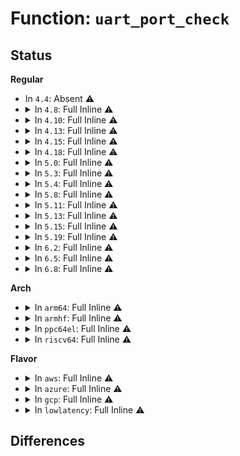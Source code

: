 # Function: <code>uart_port_check</code>

## Status
<b>Regular</b>
<ul>
<li>
In <code>4.4</code>: Absent ⚠️
</li>
<li>
<details>
<summary>In <code>4.8</code>: Full Inline ⚠️</summary>

**Collision:** Unique Static

**Inline:** Full

**Transformation:** False

**Instances:**

```
In drivers/tty/serial/serial_core.c (0)
Location: drivers/tty/serial/serial_core.c:96
Inline: True
```
</details>
</li>
<li>
<details>
<summary>In <code>4.10</code>: Full Inline ⚠️</summary>

**Collision:** Unique Static

**Inline:** Full

**Transformation:** False

**Instances:**

```
In drivers/tty/serial/serial_core.c (0)
Location: drivers/tty/serial/serial_core.c:97
Inline: True
```
</details>
</li>
<li>
<details>
<summary>In <code>4.13</code>: Full Inline ⚠️</summary>

**Collision:** Unique Static

**Inline:** Full

**Transformation:** False

**Instances:**

```
In drivers/tty/serial/serial_core.c (0)
Location: drivers/tty/serial/serial_core.c:98
Inline: True
```
</details>
</li>
<li>
<details>
<summary>In <code>4.15</code>: Full Inline ⚠️</summary>

**Collision:** Unique Static

**Inline:** Full

**Transformation:** False

**Instances:**

```
In drivers/tty/serial/serial_core.c (0)
Location: drivers/tty/serial/serial_core.c:85
Inline: True
```
</details>
</li>
<li>
<details>
<summary>In <code>4.18</code>: Full Inline ⚠️</summary>

**Collision:** Unique Static

**Inline:** Full

**Transformation:** False

**Instances:**

```
In drivers/tty/serial/serial_core.c (0)
Location: drivers/tty/serial/serial_core.c:85
Inline: True
```
</details>
</li>
<li>
<details>
<summary>In <code>5.0</code>: Full Inline ⚠️</summary>

**Collision:** Unique Static

**Inline:** Full

**Transformation:** False

**Instances:**

```
In drivers/tty/serial/serial_core.c (0)
Location: drivers/tty/serial/serial_core.c:85
Inline: True
```
</details>
</li>
<li>
<details>
<summary>In <code>5.3</code>: Full Inline ⚠️</summary>

**Collision:** Unique Static

**Inline:** Full

**Transformation:** False

**Instances:**

```
In drivers/tty/serial/serial_core.c (0)
Location: drivers/tty/serial/serial_core.c:85
Inline: True
```
</details>
</li>
<li>
<details>
<summary>In <code>5.4</code>: Full Inline ⚠️</summary>

**Collision:** Unique Static

**Inline:** Full

**Transformation:** False

**Instances:**

```
In drivers/tty/serial/serial_core.c (0)
Location: drivers/tty/serial/serial_core.c:86
Inline: True
```
</details>
</li>
<li>
<details>
<summary>In <code>5.8</code>: Full Inline ⚠️</summary>

**Collision:** Unique Static

**Inline:** Full

**Transformation:** False

**Instances:**

```
In drivers/tty/serial/serial_core.c (ffffffff817578c1)
Location: drivers/tty/serial/serial_core.c:87
Inline: True
Inline callers:
  - drivers/tty/serial/serial_core.c:uart_remove_one_port
  - drivers/tty/serial/serial_core.c:console_store
  - drivers/tty/serial/serial_core.c:console_show
  - drivers/tty/serial/serial_core.c:uart_poll_init
  - drivers/tty/serial/serial_core.c:uart_resume_port
  - drivers/tty/serial/serial_core.c:uart_resume_port
  - drivers/tty/serial/serial_core.c:uart_suspend_port
  - drivers/tty/serial/serial_core.c:uart_port_shutdown
  - drivers/tty/serial/serial_core.c:uart_hangup
  - drivers/tty/serial/serial_core.c:uart_hangup
  - drivers/tty/serial/serial_core.c:uart_tty_port_shutdown
  - drivers/tty/serial/serial_core.c:uart_tty_port_shutdown
  - drivers/tty/serial/serial_core.c:uart_set_termios
  - drivers/tty/serial/serial_core.c:uart_set_ldisc
  - drivers/tty/serial/serial_core.c:uart_ioctl
  - drivers/tty/serial/serial_core.c:uart_do_autoconfig
  - drivers/tty/serial/serial_core.c:uart_break_ctl
  - drivers/tty/serial/serial_core.c:uart_tiocmset
  - drivers/tty/serial/serial_core.c:uart_tiocmget
  - drivers/tty/serial/serial_core.c:uart_set_info
  - drivers/tty/serial/serial_core.c:uart_get_info
  - drivers/tty/serial/serial_core.c:uart_change_speed
  - drivers/tty/serial/serial_core.c:uart_shutdown
  - drivers/tty/serial/serial_core.c:uart_port_startup
```
</details>
</li>
<li>
<details>
<summary>In <code>5.11</code>: Full Inline ⚠️</summary>

**Collision:** Unique Static

**Inline:** Full

**Transformation:** False

**Instances:**

```
In drivers/tty/serial/serial_core.c (ffffffff81772981)
Location: drivers/tty/serial/serial_core.c:88
Inline: True
Inline callers:
  - drivers/tty/serial/serial_core.c:uart_remove_one_port
  - drivers/tty/serial/serial_core.c:console_store
  - drivers/tty/serial/serial_core.c:console_show
  - drivers/tty/serial/serial_core.c:uart_poll_init
  - drivers/tty/serial/serial_core.c:uart_resume_port
  - drivers/tty/serial/serial_core.c:uart_resume_port
  - drivers/tty/serial/serial_core.c:uart_suspend_port
  - drivers/tty/serial/serial_core.c:uart_port_shutdown
  - drivers/tty/serial/serial_core.c:uart_hangup
  - drivers/tty/serial/serial_core.c:uart_hangup
  - drivers/tty/serial/serial_core.c:uart_tty_port_shutdown
  - drivers/tty/serial/serial_core.c:uart_tty_port_shutdown
  - drivers/tty/serial/serial_core.c:uart_set_termios
  - drivers/tty/serial/serial_core.c:uart_set_ldisc
  - drivers/tty/serial/serial_core.c:uart_ioctl
  - drivers/tty/serial/serial_core.c:uart_do_autoconfig
  - drivers/tty/serial/serial_core.c:uart_break_ctl
  - drivers/tty/serial/serial_core.c:uart_tiocmset
  - drivers/tty/serial/serial_core.c:uart_tiocmget
  - drivers/tty/serial/serial_core.c:uart_set_info
  - drivers/tty/serial/serial_core.c:uart_get_info
  - drivers/tty/serial/serial_core.c:uart_change_speed
  - drivers/tty/serial/serial_core.c:uart_shutdown
  - drivers/tty/serial/serial_core.c:uart_port_startup
```
</details>
</li>
<li>
<details>
<summary>In <code>5.13</code>: Full Inline ⚠️</summary>

**Collision:** Unique Static

**Inline:** Full

**Transformation:** False

**Instances:**

```
In drivers/tty/serial/serial_core.c (ffffffff817563fc)
Location: drivers/tty/serial/serial_core.c:88
Inline: True
Inline callers:
  - drivers/tty/serial/serial_core.c:uart_remove_one_port
  - drivers/tty/serial/serial_core.c:console_store
  - drivers/tty/serial/serial_core.c:console_show
  - drivers/tty/serial/serial_core.c:uart_poll_init
  - drivers/tty/serial/serial_core.c:uart_resume_port
  - drivers/tty/serial/serial_core.c:uart_resume_port
  - drivers/tty/serial/serial_core.c:uart_suspend_port
  - drivers/tty/serial/serial_core.c:uart_port_shutdown
  - drivers/tty/serial/serial_core.c:uart_hangup
  - drivers/tty/serial/serial_core.c:uart_hangup
  - drivers/tty/serial/serial_core.c:uart_tty_port_shutdown
  - drivers/tty/serial/serial_core.c:uart_tty_port_shutdown
  - drivers/tty/serial/serial_core.c:uart_set_termios
  - drivers/tty/serial/serial_core.c:uart_set_ldisc
  - drivers/tty/serial/serial_core.c:uart_ioctl
  - drivers/tty/serial/serial_core.c:uart_ioctl
  - drivers/tty/serial/serial_core.c:uart_break_ctl
  - drivers/tty/serial/serial_core.c:uart_tiocmset
  - drivers/tty/serial/serial_core.c:uart_tiocmget
  - drivers/tty/serial/serial_core.c:uart_set_info
  - drivers/tty/serial/serial_core.c:uart_get_info
  - drivers/tty/serial/serial_core.c:uart_change_speed
  - drivers/tty/serial/serial_core.c:uart_shutdown
  - drivers/tty/serial/serial_core.c:uart_port_startup
```
</details>
</li>
<li>
<details>
<summary>In <code>5.15</code>: Full Inline ⚠️</summary>

**Collision:** Unique Static

**Inline:** Full

**Transformation:** False

**Instances:**

```
In drivers/tty/serial/serial_core.c (ffffffff817d9b2c)
Location: drivers/tty/serial/serial_core.c:88
Inline: True
Inline callers:
  - drivers/tty/serial/serial_core.c:uart_remove_one_port
  - drivers/tty/serial/serial_core.c:uart_add_one_port
  - drivers/tty/serial/serial_core.c:uart_add_one_port
  - drivers/tty/serial/serial_core.c:console_store
  - drivers/tty/serial/serial_core.c:console_show
  - drivers/tty/serial/serial_core.c:uart_poll_init
  - drivers/tty/serial/serial_core.c:uart_resume_port
  - drivers/tty/serial/serial_core.c:uart_resume_port
  - drivers/tty/serial/serial_core.c:uart_suspend_port
  - drivers/tty/serial/serial_core.c:uart_port_shutdown
  - drivers/tty/serial/serial_core.c:uart_hangup
  - drivers/tty/serial/serial_core.c:uart_hangup
  - drivers/tty/serial/serial_core.c:uart_tty_port_shutdown
  - drivers/tty/serial/serial_core.c:uart_tty_port_shutdown
  - drivers/tty/serial/serial_core.c:uart_set_termios
  - drivers/tty/serial/serial_core.c:uart_set_ldisc
  - drivers/tty/serial/serial_core.c:uart_ioctl
  - drivers/tty/serial/serial_core.c:uart_ioctl
  - drivers/tty/serial/serial_core.c:uart_break_ctl
  - drivers/tty/serial/serial_core.c:uart_tiocmset
  - drivers/tty/serial/serial_core.c:uart_tiocmget
  - drivers/tty/serial/serial_core.c:uart_set_info
  - drivers/tty/serial/serial_core.c:uart_get_info
  - drivers/tty/serial/serial_core.c:uart_change_speed
  - drivers/tty/serial/serial_core.c:uart_shutdown
  - drivers/tty/serial/serial_core.c:uart_port_startup
```
</details>
</li>
<li>
<details>
<summary>In <code>5.19</code>: Full Inline ⚠️</summary>

**Collision:** Unique Static

**Inline:** Full

**Transformation:** False

**Instances:**

```
In drivers/tty/serial/serial_core.c (ffffffff81918557)
Location: drivers/tty/serial/serial_core.c:94
Inline: True
Inline callers:
  - drivers/tty/serial/serial_core.c:uart_remove_one_port
  - drivers/tty/serial/serial_core.c:uart_add_one_port
  - drivers/tty/serial/serial_core.c:uart_add_one_port
  - drivers/tty/serial/serial_core.c:console_store
  - drivers/tty/serial/serial_core.c:console_show
  - drivers/tty/serial/serial_core.c:uart_poll_init
  - drivers/tty/serial/serial_core.c:uart_resume_port
  - drivers/tty/serial/serial_core.c:uart_resume_port
  - drivers/tty/serial/serial_core.c:uart_suspend_port
  - drivers/tty/serial/serial_core.c:uart_port_shutdown
  - drivers/tty/serial/serial_core.c:uart_hangup
  - drivers/tty/serial/serial_core.c:uart_hangup
  - drivers/tty/serial/serial_core.c:uart_tty_port_shutdown
  - drivers/tty/serial/serial_core.c:uart_tty_port_shutdown
  - drivers/tty/serial/serial_core.c:uart_set_termios
  - drivers/tty/serial/serial_core.c:uart_set_ldisc
  - drivers/tty/serial/serial_core.c:uart_ioctl
  - drivers/tty/serial/serial_core.c:uart_ioctl
  - drivers/tty/serial/serial_core.c:uart_break_ctl
  - drivers/tty/serial/serial_core.c:uart_tiocmset
  - drivers/tty/serial/serial_core.c:uart_tiocmget
  - drivers/tty/serial/serial_core.c:uart_set_info
  - drivers/tty/serial/serial_core.c:uart_get_info
  - drivers/tty/serial/serial_core.c:uart_change_speed
  - drivers/tty/serial/serial_core.c:uart_shutdown
  - drivers/tty/serial/serial_core.c:uart_port_startup
```
</details>
</li>
<li>
<details>
<summary>In <code>6.2</code>: Full Inline ⚠️</summary>

**Collision:** Unique Static

**Inline:** Full

**Transformation:** False

**Instances:**

```
In drivers/tty/serial/serial_core.c (ffffffff81a73f77)
Location: drivers/tty/serial/serial_core.c:94
Inline: True
Inline callers:
  - drivers/tty/serial/serial_core.c:uart_remove_one_port
  - drivers/tty/serial/serial_core.c:uart_add_one_port
  - drivers/tty/serial/serial_core.c:uart_add_one_port
  - drivers/tty/serial/serial_core.c:console_store
  - drivers/tty/serial/serial_core.c:console_show
  - drivers/tty/serial/serial_core.c:uart_poll_init
  - drivers/tty/serial/serial_core.c:uart_resume_port
  - drivers/tty/serial/serial_core.c:uart_resume_port
  - drivers/tty/serial/serial_core.c:uart_suspend_port
  - drivers/tty/serial/serial_core.c:uart_port_activate
  - drivers/tty/serial/serial_core.c:uart_port_shutdown
  - drivers/tty/serial/serial_core.c:uart_hangup
  - drivers/tty/serial/serial_core.c:uart_hangup
  - drivers/tty/serial/serial_core.c:uart_tty_port_shutdown
  - drivers/tty/serial/serial_core.c:uart_tty_port_shutdown
  - drivers/tty/serial/serial_core.c:uart_set_termios
  - drivers/tty/serial/serial_core.c:uart_set_ldisc
  - drivers/tty/serial/serial_core.c:uart_ioctl
  - drivers/tty/serial/serial_core.c:uart_ioctl
  - drivers/tty/serial/serial_core.c:uart_break_ctl
  - drivers/tty/serial/serial_core.c:uart_tiocmset
  - drivers/tty/serial/serial_core.c:uart_tiocmget
  - drivers/tty/serial/serial_core.c:uart_set_info
  - drivers/tty/serial/serial_core.c:uart_get_info
  - drivers/tty/serial/serial_core.c:uart_change_speed
  - drivers/tty/serial/serial_core.c:uart_shutdown
  - drivers/tty/serial/serial_core.c:uart_port_startup
```
</details>
</li>
<li>
<details>
<summary>In <code>6.5</code>: Full Inline ⚠️</summary>

**Collision:** Unique Static

**Inline:** Full

**Transformation:** False

**Instances:**

```
In drivers/tty/serial/serial_core.c (ffffffff81abe5fb)
Location: drivers/tty/serial/serial_core.c:95
Inline: True
Inline callers:
  - drivers/tty/serial/serial_core.c:serial_core_remove_one_port
  - drivers/tty/serial/serial_core.c:serial_core_add_one_port
  - drivers/tty/serial/serial_core.c:serial_core_add_one_port
  - drivers/tty/serial/serial_core.c:console_store
  - drivers/tty/serial/serial_core.c:console_show
  - drivers/tty/serial/serial_core.c:uart_poll_init
  - drivers/tty/serial/serial_core.c:uart_poll_init
  - drivers/tty/serial/serial_core.c:uart_resume_port
  - drivers/tty/serial/serial_core.c:uart_resume_port
  - drivers/tty/serial/serial_core.c:uart_suspend_port
  - drivers/tty/serial/serial_core.c:uart_port_activate
  - drivers/tty/serial/serial_core.c:uart_port_shutdown
  - drivers/tty/serial/serial_core.c:uart_hangup
  - drivers/tty/serial/serial_core.c:uart_hangup
  - drivers/tty/serial/serial_core.c:uart_tty_port_shutdown
  - drivers/tty/serial/serial_core.c:uart_tty_port_shutdown
  - drivers/tty/serial/serial_core.c:uart_set_termios
  - drivers/tty/serial/serial_core.c:uart_set_ldisc
  - drivers/tty/serial/serial_core.c:uart_ioctl
  - drivers/tty/serial/serial_core.c:uart_ioctl
  - drivers/tty/serial/serial_core.c:uart_break_ctl
  - drivers/tty/serial/serial_core.c:uart_tiocmset
  - drivers/tty/serial/serial_core.c:uart_tiocmget
  - drivers/tty/serial/serial_core.c:uart_set_info
  - drivers/tty/serial/serial_core.c:uart_get_info
  - drivers/tty/serial/serial_core.c:uart_shutdown
  - drivers/tty/serial/serial_core.c:uart_port_startup
  - drivers/tty/serial/serial_core.c:uart_change_line_settings
```
</details>
</li>
<li>
<details>
<summary>In <code>6.8</code>: Full Inline ⚠️</summary>

**Collision:** Unique Static

**Inline:** Full

**Transformation:** False

**Instances:**

```
In drivers/tty/serial/serial_core.c (ffffffff81b1137b)
Location: drivers/tty/serial/serial_core.c:95
Inline: True
Inline callers:
  - drivers/tty/serial/serial_core.c:serial_core_remove_one_port
  - drivers/tty/serial/serial_core.c:serial_core_add_one_port
  - drivers/tty/serial/serial_core.c:serial_core_add_one_port
  - drivers/tty/serial/serial_core.c:console_store
  - drivers/tty/serial/serial_core.c:console_show
  - drivers/tty/serial/serial_core.c:uart_poll_init
  - drivers/tty/serial/serial_core.c:uart_poll_init
  - drivers/tty/serial/serial_core.c:uart_resume_port
  - drivers/tty/serial/serial_core.c:uart_resume_port
  - drivers/tty/serial/serial_core.c:uart_suspend_port
  - drivers/tty/serial/serial_core.c:uart_port_activate
  - drivers/tty/serial/serial_core.c:uart_port_shutdown
  - drivers/tty/serial/serial_core.c:uart_hangup
  - drivers/tty/serial/serial_core.c:uart_hangup
  - drivers/tty/serial/serial_core.c:uart_tty_port_shutdown
  - drivers/tty/serial/serial_core.c:uart_tty_port_shutdown
  - drivers/tty/serial/serial_core.c:uart_set_termios
  - drivers/tty/serial/serial_core.c:uart_set_ldisc
  - drivers/tty/serial/serial_core.c:uart_ioctl
  - drivers/tty/serial/serial_core.c:uart_ioctl
  - drivers/tty/serial/serial_core.c:uart_break_ctl
  - drivers/tty/serial/serial_core.c:uart_tiocmset
  - drivers/tty/serial/serial_core.c:uart_tiocmget
  - drivers/tty/serial/serial_core.c:uart_set_info
  - drivers/tty/serial/serial_core.c:uart_get_info
  - drivers/tty/serial/serial_core.c:uart_shutdown
  - drivers/tty/serial/serial_core.c:uart_port_startup
  - drivers/tty/serial/serial_core.c:uart_change_line_settings
```
</details>
</li>
</ul>
<b>Arch</b>
<ul>
<li>
<details>
<summary>In <code>arm64</code>: Full Inline ⚠️</summary>

**Collision:** Unique Static

**Inline:** Full

**Transformation:** False

**Instances:**

```
In drivers/tty/serial/serial_core.c (0)
Location: drivers/tty/serial/serial_core.c:86
Inline: True
```
</details>
</li>
<li>
<details>
<summary>In <code>armhf</code>: Full Inline ⚠️</summary>

**Collision:** Unique Static

**Inline:** Full

**Transformation:** False

**Instances:**

```
In drivers/tty/serial/serial_core.c (c097f1ac)
Location: drivers/tty/serial/serial_core.c:86
Inline: True
Inline callers:
  - drivers/tty/serial/serial_core.c:uart_remove_one_port
  - drivers/tty/serial/serial_core.c:uart_add_one_port
  - drivers/tty/serial/serial_core.c:uart_add_one_port
  - drivers/tty/serial/serial_core.c:uart_poll_init
  - drivers/tty/serial/serial_core.c:uart_resume_port
  - drivers/tty/serial/serial_core.c:uart_resume_port
  - drivers/tty/serial/serial_core.c:uart_suspend_port
  - drivers/tty/serial/serial_core.c:uart_line_info
  - drivers/tty/serial/serial_core.c:uart_line_info
  - drivers/tty/serial/serial_core.c:uart_line_info
  - drivers/tty/serial/serial_core.c:uart_port_shutdown
  - drivers/tty/serial/serial_core.c:uart_hangup
  - drivers/tty/serial/serial_core.c:uart_hangup
  - drivers/tty/serial/serial_core.c:uart_tty_port_shutdown
  - drivers/tty/serial/serial_core.c:uart_tty_port_shutdown
  - drivers/tty/serial/serial_core.c:uart_set_termios
  - drivers/tty/serial/serial_core.c:uart_set_ldisc
  - drivers/tty/serial/serial_core.c:uart_ioctl
  - drivers/tty/serial/serial_core.c:uart_ioctl
  - drivers/tty/serial/serial_core.c:uart_break_ctl
  - drivers/tty/serial/serial_core.c:uart_tiocmset
  - drivers/tty/serial/serial_core.c:uart_tiocmget
  - drivers/tty/serial/serial_core.c:uart_set_info
  - drivers/tty/serial/serial_core.c:uart_get_info
  - drivers/tty/serial/serial_core.c:uart_change_speed
  - drivers/tty/serial/serial_core.c:uart_shutdown
```
</details>
</li>
<li>
<details>
<summary>In <code>ppc64el</code>: Full Inline ⚠️</summary>

**Collision:** Unique Static

**Inline:** Full

**Transformation:** False

**Instances:**

```
In drivers/tty/serial/serial_core.c (c000000000924470)
Location: drivers/tty/serial/serial_core.c:86
Inline: True
Inline callers:
  - drivers/tty/serial/serial_core.c:uart_remove_one_port
  - drivers/tty/serial/serial_core.c:uart_add_one_port
  - drivers/tty/serial/serial_core.c:uart_add_one_port
  - drivers/tty/serial/serial_core.c:uart_poll_init
  - drivers/tty/serial/serial_core.c:uart_resume_port
  - drivers/tty/serial/serial_core.c:uart_resume_port
  - drivers/tty/serial/serial_core.c:uart_suspend_port
  - drivers/tty/serial/serial_core.c:uart_port_shutdown
  - drivers/tty/serial/serial_core.c:uart_hangup
  - drivers/tty/serial/serial_core.c:uart_hangup
  - drivers/tty/serial/serial_core.c:uart_tty_port_shutdown
  - drivers/tty/serial/serial_core.c:uart_tty_port_shutdown
  - drivers/tty/serial/serial_core.c:uart_set_termios
  - drivers/tty/serial/serial_core.c:uart_set_ldisc
  - drivers/tty/serial/serial_core.c:uart_ioctl
  - drivers/tty/serial/serial_core.c:uart_ioctl
  - drivers/tty/serial/serial_core.c:uart_break_ctl
  - drivers/tty/serial/serial_core.c:uart_tiocmset
  - drivers/tty/serial/serial_core.c:uart_tiocmget
  - drivers/tty/serial/serial_core.c:uart_set_info
  - drivers/tty/serial/serial_core.c:uart_get_info
  - drivers/tty/serial/serial_core.c:uart_change_speed
  - drivers/tty/serial/serial_core.c:uart_shutdown
```
</details>
</li>
<li>
<details>
<summary>In <code>riscv64</code>: Full Inline ⚠️</summary>

**Collision:** Unique Static

**Inline:** Full

**Transformation:** False

**Instances:**

```
In drivers/tty/serial/serial_core.c (ffffffe00054c088)
Location: drivers/tty/serial/serial_core.c:86
Inline: True
Inline callers:
  - drivers/tty/serial/serial_core.c:uart_remove_one_port
  - drivers/tty/serial/serial_core.c:uart_add_one_port
  - drivers/tty/serial/serial_core.c:uart_add_one_port
  - drivers/tty/serial/serial_core.c:uart_resume_port
  - drivers/tty/serial/serial_core.c:uart_resume_port
  - drivers/tty/serial/serial_core.c:uart_suspend_port
  - drivers/tty/serial/serial_core.c:uart_port_shutdown
  - drivers/tty/serial/serial_core.c:uart_hangup
  - drivers/tty/serial/serial_core.c:uart_hangup
  - drivers/tty/serial/serial_core.c:uart_tty_port_shutdown
  - drivers/tty/serial/serial_core.c:uart_tty_port_shutdown
  - drivers/tty/serial/serial_core.c:uart_set_termios
  - drivers/tty/serial/serial_core.c:uart_set_ldisc
  - drivers/tty/serial/serial_core.c:uart_ioctl
  - drivers/tty/serial/serial_core.c:uart_ioctl
  - drivers/tty/serial/serial_core.c:uart_break_ctl
  - drivers/tty/serial/serial_core.c:uart_tiocmset
  - drivers/tty/serial/serial_core.c:uart_tiocmget
  - drivers/tty/serial/serial_core.c:uart_set_info
  - drivers/tty/serial/serial_core.c:uart_get_info
  - drivers/tty/serial/serial_core.c:uart_change_speed
  - drivers/tty/serial/serial_core.c:uart_shutdown
  - drivers/tty/serial/serial_core.c:uart_port_startup
```
</details>
</li>
</ul>
<b>Flavor</b>
<ul>
<li>
<details>
<summary>In <code>aws</code>: Full Inline ⚠️</summary>

**Collision:** Unique Static

**Inline:** Full

**Transformation:** False

**Instances:**

```
In drivers/tty/serial/serial_core.c (0)
Location: drivers/tty/serial/serial_core.c:86
Inline: True
```
</details>
</li>
<li>
<details>
<summary>In <code>azure</code>: Full Inline ⚠️</summary>

**Collision:** Unique Static

**Inline:** Full

**Transformation:** False

**Instances:**

```
In drivers/tty/serial/serial_core.c (0)
Location: drivers/tty/serial/serial_core.c:86
Inline: True
```
</details>
</li>
<li>
<details>
<summary>In <code>gcp</code>: Full Inline ⚠️</summary>

**Collision:** Unique Static

**Inline:** Full

**Transformation:** False

**Instances:**

```
In drivers/tty/serial/serial_core.c (0)
Location: drivers/tty/serial/serial_core.c:86
Inline: True
```
</details>
</li>
<li>
<details>
<summary>In <code>lowlatency</code>: Full Inline ⚠️</summary>

**Collision:** Unique Static

**Inline:** Full

**Transformation:** False

**Instances:**

```
In drivers/tty/serial/serial_core.c (0)
Location: drivers/tty/serial/serial_core.c:86
Inline: True
```
</details>
</li>
</ul>

## Differences
